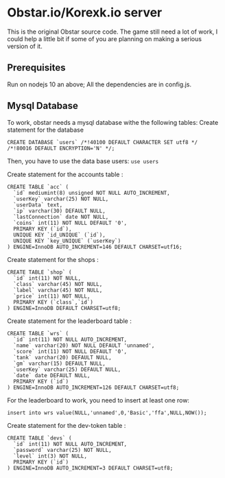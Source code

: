 # Obstar.io/Korexk.io server
This is the original Obstar source code.
The game still need a lot of work, I could help a little bit if some of you are planning on making a serious version of it.
## Prerequisites
Run on nodejs 10 an above;
All the dependencies are in config.js.
## Mysql Database
To work, obstar needs a mysql database withe the following tables:
Create statement for the database 
```
CREATE DATABASE `users` /*!40100 DEFAULT CHARACTER SET utf8 */ /*!80016 DEFAULT ENCRYPTION='N' */;
```
Then, you have to use the data base users: ```use users```

Create statement for the accounts table :
```
CREATE TABLE `acc` (
  `id` mediumint(8) unsigned NOT NULL AUTO_INCREMENT,
  `userKey` varchar(25) NOT NULL,
  `userData` text,
  `ip` varchar(30) DEFAULT NULL,
  `lastConnection` date NOT NULL,
  `coins` int(11) NOT NULL DEFAULT '0',
  PRIMARY KEY (`id`),
  UNIQUE KEY `id_UNIQUE` (`id`),
  UNIQUE KEY `key_UNIQUE` (`userKey`)
) ENGINE=InnoDB AUTO_INCREMENT=146 DEFAULT CHARSET=utf16;
```

Create statement for the shops :
```
CREATE TABLE `shop` (
  `id` int(11) NOT NULL,
  `class` varchar(45) NOT NULL,
  `label` varchar(45) NOT NULL,
  `price` int(11) NOT NULL,
  PRIMARY KEY (`class`,`id`)
) ENGINE=InnoDB DEFAULT CHARSET=utf8;
```

Create statement for the leaderboard table :
```
CREATE TABLE `wrs` (
  `id` int(11) NOT NULL AUTO_INCREMENT,
  `name` varchar(20) NOT NULL DEFAULT 'unnamed',
  `score` int(11) NOT NULL DEFAULT '0',
  `tank` varchar(20) DEFAULT NULL,
  `gm` varchar(15) DEFAULT NULL,
  `userKey` varchar(25) DEFAULT NULL,
  `date` date DEFAULT NULL,
  PRIMARY KEY (`id`)
) ENGINE=InnoDB AUTO_INCREMENT=126 DEFAULT CHARSET=utf8;
```
For the leaderboard to work, you need to insert at least one row: 
```
insert into wrs value(NULL,'unnamed',0,'Basic','ffa',NULL,NOW());
```

Create statement for the dev-token table :
```
CREATE TABLE `devs` (
  `id` int(11) NOT NULL AUTO_INCREMENT,
  `password` varchar(25) NOT NULL,
  `level` int(3) NOT NULL,
  PRIMARY KEY (`id`)
) ENGINE=InnoDB AUTO_INCREMENT=3 DEFAULT CHARSET=utf8;
```
